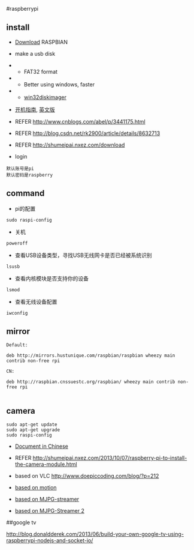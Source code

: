 #raspberrypi

## install

* [Download](http://www.raspberrypi.org/downloads/) RASPBIAN
* make a usb disk 
* * FAT32 format
* * Better using windows, faster
* * [win32diskimager](http://sourceforge.net/projects/win32diskimager/)
* [开机指南](http://pan.baidu.com/s/1zKMIx), [英文版](http://www.raspberrypi.org/wp-content/uploads/2012/04/quick-start-guide-v2_1.pdf)

* REFER <http://www.cnblogs.com/abel/p/3441175.html>
* REFER <http://blog.csdn.net/rk2900/article/details/8632713>
* REFER <http://shumeipai.nxez.com/download>


* login

```
默认账号是pi
默认密码是raspberry
```


## command

* pi的配置

```
sudo raspi-config
```

* 关机

```
poweroff

```
	
* 查看USB设备类型，寻找USB无线网卡是否已经被系统识别

```
lsusb
```
* 查看内核模块是否支持你的设备

```
lsmod
```

* 查看无线设备配置

```
iwconfig
```



## mirror


```
Default:

deb http://mirrors.hustunique.com/raspbian/raspbian wheezy main contrib non-free rpi

CN: 

deb http://raspbian.cnssuestc.org/raspbian/ wheezy main contrib non-free rpi


```

## camera


```
sudo apt-get update
sudo apt-get upgrade
sudo raspi-config

```

* [Document in Chinese](http://shumeipai.nxez.com/2014/09/21/raspicam-documentation.html)
* REFER <http://shumeipai.nxez.com/2013/10/07/raspberry-pi-to-install-the-camera-module.html>

* based on VLC <http://www.doepiccoding.com/blog/?p=212>
* [based on motion](http://www.codeproject.com/Articles/665518/Raspberry-Pi-as-low-cost-HD-surveillance-camera)
* [based on MJPG-streamer](http://blog.miguelgrinberg.com/post/how-to-build-and-run-mjpg-streamer-on-the-raspberry-pi)
* [based on MJPG-Streamer 2](http://blog.miguelgrinberg.com/post/stream-video-from-the-raspberry-pi-camera-to-web-browsers-even-on-ios-and-android)


##google tv

<http://blog.donaldderek.com/2013/06/build-your-own-google-tv-using-raspberrypi-nodejs-and-socket-io/>